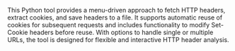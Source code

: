 This Python tool provides a menu-driven approach to fetch HTTP headers, extract cookies, and save headers to a file. It supports automatic reuse of cookies for subsequent requests and includes functionality to modify Set-Cookie headers before reuse. With options to handle single or multiple URLs, the tool is designed for flexible and interactive HTTP header analysis.
